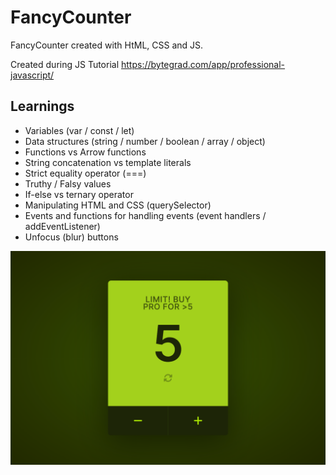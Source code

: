 # FancyCounter

FancyCounter created with HtML, CSS and JS.

Created during JS Tutorial
https://bytegrad.com/app/professional-javascript/

## Learnings

- Variables (var / const / let)
- Data structures (string / number / boolean / array / object)
- Functions vs Arrow functions
- String concatenation vs template literals
- Strict equality operator (===)
- Truthy / Falsy values
- If-else vs ternary operator
- Manipulating HTML and CSS (querySelector)
- Events and functions for handling events (event handlers / addEventListener)
- Unfocus (blur) buttons

![Screenshot](screenshot.png)
